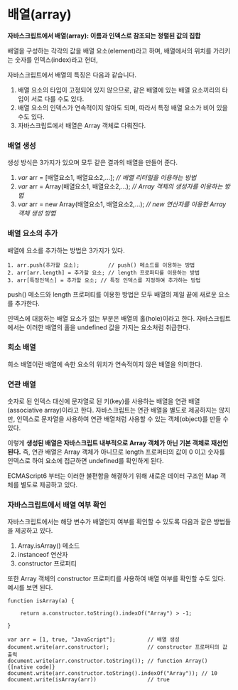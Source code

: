 # 배열\(array\)

**자바스크립트에서 배열\(array\): 이름과 인덱스로 참조되는 정렬된 값의 집합**

배열을 구성하는 각각의 값을 배열 요소\(element\)라고 하며, 배열에서의 위치를 가리키는 숫자를 인덱스\(index\)라고 헌더,

 자바스크립트에서 배열의 특징은 다음과 같습니다.

1. 배열 요소의 타입이 고정되어 있지 않으므로, 같은 배열에 있는 배열 요소끼리의 타입이 서로 다를 수도 있다.
2. 배열 요소의 인덱스가 연속적이지 않아도 되며, 따라서 특정 배열 요소가 비어 있을 수도 있다.
3. 자바스크립트에서 배열은 Array 객체로 다뤄진다.

### 배열 생성

생성 방식은 3가지가 있으며 모두 같은 결과의 배열을 만들어 준다.

1. _var_ arr = \[배열요소1, 배열요소2,...\]; _// 배열 리터럴을 이용하는 방법_
2. _var_ arr = Array\(배열요소1, 배열요소2,...\); _// Array 객체의 생성자를 이용하는 방법_
3. _var_ arr = new Array\(배열요소1, 배열요소2,...\); _// new 연산자를 이용한 Array 객체 생성 방법_

### **배열 요소의 추가**

배열에 요소를 추가하는 방법은 3가지가 있다.

```text
1. arr.push(추가할 요소);         // push() 메소드를 이용하는 방법
2. arr[arr.length] = 추가할 요소; // length 프로퍼티를 이용하는 방법
3. arr[특정인덱스] = 추가할 요소; // 특정 인덱스를 지정하여 추가하는 방법
```

push\(\) 메소드와 length 프로퍼티를 이용한 방법은 모두 배열의 제일 끝에 새로운 요소를 추가한다.

인덱스에 대응하는 배열 요소가 없는 부분은 배열의 홀\(hole\)이라고 한다. 자바스크립트에서는 이러한 배열의 홀을 undefined 값을 가지는 요소처럼 취급한다.

### **희소 배열**

희소 배열이란 배열에 속한 요소의 위치가 연속적이지 않은 배열을 의미한다.

### **연관 배열**

숫자로 된 인덱스 대신에 문자열로 된 키\(key\)를 사용하는 배열을 연관 배열\(associative array\)이라고 한다. 자바스크립트는 연관 배열을 별도로 제공하지는 않지만, 인덱스로 문자열을 사용하여 연관 배열처럼 사용할 수 있는 객체\(object\)를 만들 수 있다.

이렇게 **생성된 배열은 자바스크립트 내부적으로 Array 객체가 아닌 기본 객체로 재선언된다.** 즉, 연관 배열은 Array 객체가 아니므로 length 프로퍼티의 값이 0 이고 숫자를 인덱스로 하여 요소에 접근하면 undefined를 확인하게 된다.

ECMAScript6 부터는 이러한 불편함을 해결하기 위해 새로운 데이터 구조인 Map 객체를 별도로 제공하고 있다.

### **자바스크립트에서 배열 여부 확인**

 자바스크립트에서는 해당 변수가 배열인지 여부를 확인할 수 있도록 다음과 같은 방법들을 제공하고 있다.

1. Array.isArray\(\) 메소드
2. instanceof 연산자
3. constructor 프로퍼티

또한 Array 객체의 constructor 프로퍼티를 사용하여 배열 여부를 확인할 수도 있다. 예시를 보면 된다.

```text
function isArray(a) {
​
    return a.constructor.toString().indexOf("Array") > -1;
​
}
​
var arr = [1, true, "JavaScript"];          // 배열 생성
document.write(arr.constructor);            // constructor 프로퍼티의 값 출력
document.write(arr.constructor.toString()); // function Array() {[native code]}
document.write(arr.constructor.toString().indexOf("Array")); // 10
document.write(isArray(arr))                // true
```

